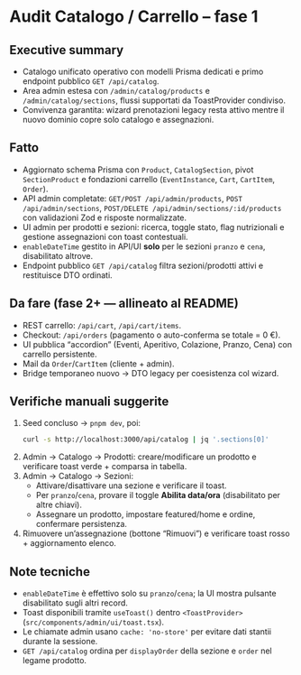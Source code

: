 # Audit Catalogo / Carrello – fase 1

## Executive summary
- Catalogo unificato operativo con modelli Prisma dedicati e primo endpoint pubblico `GET /api/catalog`.
- Area admin estesa con `/admin/catalog/products` e `/admin/catalog/sections`, flussi supportati da ToastProvider condiviso.
- Convivenza garantita: wizard prenotazioni legacy resta attivo mentre il nuovo dominio copre solo catalogo e assegnazioni.

## Fatto
- Aggiornato schema Prisma con `Product`, `CatalogSection`, pivot `SectionProduct` e fondazioni carrello (`EventInstance`, `Cart`, `CartItem`, `Order`).
- API admin completate: `GET/POST /api/admin/products`, `POST /api/admin/sections`, `POST/DELETE /api/admin/sections/:id/products` con validazioni Zod e risposte normalizzate.
- UI admin per prodotti e sezioni: ricerca, toggle stato, flag nutrizionali e gestione assegnazioni con toast contestuali.
- `enableDateTime` gestito in API/UI **solo** per le sezioni `pranzo` e `cena`, disabilitato altrove.
- Endpoint pubblico `GET /api/catalog` filtra sezioni/prodotti attivi e restituisce DTO ordinati.

## Da fare (fase 2+ — allineato al README)
- REST carrello: `/api/cart`, `/api/cart/items`.
- Checkout: `/api/orders` (pagamento o auto-conferma se totale = 0 €).
- UI pubblica “accordion” (Eventi, Aperitivo, Colazione, Pranzo, Cena) con carrello persistente.
- Mail da `Order`/`CartItem` (cliente + admin).
- Bridge temporaneo nuovo → DTO legacy per coesistenza col wizard.

## Verifiche manuali suggerite
1. Seed concluso → `pnpm dev`, poi:
   ```bash
   curl -s http://localhost:3000/api/catalog | jq '.sections[0]'
   ```
2. Admin → Catalogo → Prodotti: creare/modificare un prodotto e verificare toast verde + comparsa in tabella.
3. Admin → Catalogo → Sezioni:
   - Attivare/disattivare una sezione e verificare il toast.
   - Per `pranzo`/`cena`, provare il toggle **Abilita data/ora** (disabilitato per altre chiavi).
   - Assegnare un prodotto, impostare featured/home e ordine, confermare persistenza.
4. Rimuovere un’assegnazione (bottone “Rimuovi”) e verificare toast rosso + aggiornamento elenco.

## Note tecniche
- `enableDateTime` è effettivo solo su `pranzo`/`cena`; la UI mostra pulsante disabilitato sugli altri record.
- Toast disponibili tramite `useToast()` dentro `<ToastProvider>` (`src/components/admin/ui/toast.tsx`).
- Le chiamate admin usano `cache: 'no-store'` per evitare dati stantii durante la sessione.
- `GET /api/catalog` ordina per `displayOrder` della sezione e `order` nel legame prodotto.

